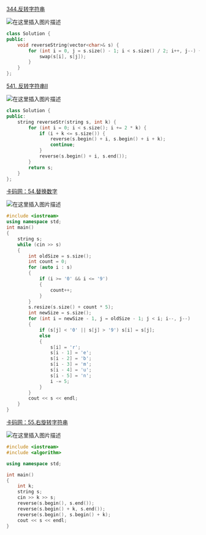 [344.反转字符串](https://leetcode.cn/problems/reverse-string/)

![在这里插入图片描述](https://img-blog.csdnimg.cn/direct/75fb41efe4a940a09c152a840d6fa56d.png)

```cpp
class Solution {
public:
    void reverseString(vector<char>& s) {
        for (int i = 0, j = s.size() - 1; i < s.size() / 2; i++, j--) {
            swap(s[i], s[j]);
        }
    }
};
```

[541. 反转字符串II](https://leetcode.cn/problems/reverse-string-ii/)

![在这里插入图片描述](https://img-blog.csdnimg.cn/direct/177b17008ec54f339b38a4c452a3e15d.png)

```cpp
class Solution {
public:
    string reverseStr(string s, int k) {
        for (int i = 0; i < s.size(); i += 2 * k) {
            if (i + k <= s.size()) {
                reverse(s.begin() + i, s.begin() + i + k);
                continue;
            }
            reverse(s.begin() + i, s.end());
        }
        return s;
    }
};
```

[卡码网：54.替换数字](https://kamacoder.com/problempage.php?pid=1064)

![在这里插入图片描述](https://img-blog.csdnimg.cn/direct/3087b38fc0864b5d83a44ca32ba34c2a.png)

```cpp
#include <iostream>
using namespace std;
int main()
{
	string s;
	while (cin >> s)
	{
		int oldSize = s.size();
		int count = 0;
		for (auto i : s)
		{
			if (i >= '0' && i <= '9')
			{
				count++;
			}
		}
		s.resize(s.size() + count * 5);
		int newSize = s.size();
		for (int i = newSize - 1, j = oldSize - 1; j < i; i--, j--)
		{
			if (s[j] < '0' || s[j] > '9') s[i] = s[j];
			else
			{
				s[i] = 'r';
				s[i - 1] = 'e';
				s[i - 2] = 'b';
				s[i - 3] = 'm';
				s[i - 4] = 'u';
				s[i - 5] = 'n';
				i -= 5;
			}
		}
		cout << s << endl;
	}
}
```

[卡码网：55.右旋转字符串](https://kamacoder.com/problempage.php?pid=1065)

![在这里插入图片描述](https://img-blog.csdnimg.cn/direct/1037e33ccb2a4921a869bc270ef09722.png)

```cpp
#include <iostream>
#include <algorithm>

using namespace std;

int main()
{
    int k;
    string s;
    cin >> k >> s;
    reverse(s.begin(), s.end());
    reverse(s.begin() + k, s.end());
    reverse(s.begin(), s.begin() + k);
    cout << s << endl;
}
```

